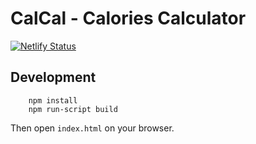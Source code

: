 # CalCal - Calories Calculator

[![Netlify Status](https://api.netlify.com/api/v1/badges/45baebc6-b6ab-4f67-b464-b3297d34bebc/deploy-status)](https://app.netlify.com/sites/calories-calculator/deploys)

## Development

```shell
    npm install
    npm run-script build
```

Then open `index.html` on your browser.
